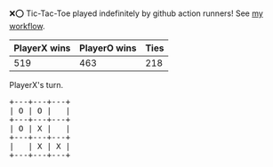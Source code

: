 :x::o: Tic-Tac-Toe played indefinitely by github action runners! See [my workflow](.github/workflows/play.yaml).

|PlayerX wins|PlayerO wins|Ties|
|-|-|-|
|519|463|218|

PlayerX's turn.

<pre>
+---+---+---+
| O | O |   |
+---+---+---+
| O | X |   |
+---+---+---+
|   | X | X |
+---+---+---+
</pre>